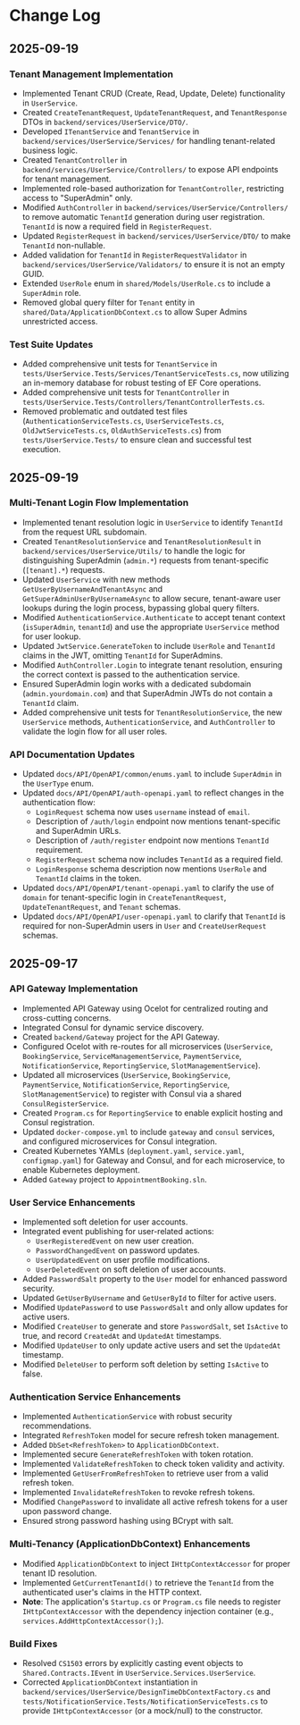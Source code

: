 # Change Log

## 2025-09-19

### Tenant Management Implementation
- Implemented Tenant CRUD (Create, Read, Update, Delete) functionality in `UserService`.
- Created `CreateTenantRequest`, `UpdateTenantRequest`, and `TenantResponse` DTOs in `backend/services/UserService/DTO/`.
- Developed `ITenantService` and `TenantService` in `backend/services/UserService/Services/` for handling tenant-related business logic.
- Created `TenantController` in `backend/services/UserService/Controllers/` to expose API endpoints for tenant management.
- Implemented role-based authorization for `TenantController`, restricting access to "SuperAdmin" only.
- Modified `AuthController` in `backend/services/UserService/Controllers/` to remove automatic `TenantId` generation during user registration. `TenantId` is now a required field in `RegisterRequest`.
- Updated `RegisterRequest` in `backend/services/UserService/DTO/` to make `TenantId` non-nullable.
- Added validation for `TenantId` in `RegisterRequestValidator` in `backend/services/UserService/Validators/` to ensure it is not an empty GUID.
- Extended `UserRole` enum in `shared/Models/UserRole.cs` to include a `SuperAdmin` role.
- Removed global query filter for `Tenant` entity in `shared/Data/ApplicationDbContext.cs` to allow Super Admins unrestricted access.

### Test Suite Updates
- Added comprehensive unit tests for `TenantService` in `tests/UserService.Tests/Services/TenantServiceTests.cs`, now utilizing an in-memory database for robust testing of EF Core operations.
- Added comprehensive unit tests for `TenantController` in `tests/UserService.Tests/Controllers/TenantControllerTests.cs`.
- Removed problematic and outdated test files (`AuthenticationServiceTests.cs`, `UserServiceTests.cs`, `OldJwtServiceTests.cs`, `OldAuthServiceTests.cs`) from `tests/UserService.Tests/` to ensure clean and successful test execution.

## 2025-09-19


### Multi-Tenant Login Flow Implementation
- Implemented tenant resolution logic in `UserService` to identify `TenantId` from the request URL subdomain.
- Created `TenantResolutionService` and `TenantResolutionResult` in `backend/services/UserService/Utils/` to handle the logic for distinguishing SuperAdmin (`admin.*`) requests from tenant-specific (`[tenant].*`) requests.
- Updated `UserService` with new methods `GetUserByUsernameAndTenantAsync` and `GetSuperAdminUserByUsernameAsync` to allow secure, tenant-aware user lookups during the login process, bypassing global query filters.
- Modified `AuthenticationService.Authenticate` to accept tenant context (`isSuperAdmin`, `tenantId`) and use the appropriate `UserService` method for user lookup.
- Updated `JwtService.GenerateToken` to include `UserRole` and `TenantId` claims in the JWT, omitting `TenantId` for SuperAdmins.
- Modified `AuthController.Login` to integrate tenant resolution, ensuring the correct context is passed to the authentication service.
- Ensured SuperAdmin login works with a dedicated subdomain (`admin.yourdomain.com`) and that SuperAdmin JWTs do not contain a `TenantId` claim.
- Added comprehensive unit tests for `TenantResolutionService`, the new `UserService` methods, `AuthenticationService`, and `AuthController` to validate the login flow for all user roles.

### API Documentation Updates
- Updated `docs/API/OpenAPI/common/enums.yaml` to include `SuperAdmin` in the `UserType` enum.
- Updated `docs/API/OpenAPI/auth-openapi.yaml` to reflect changes in the authentication flow:
    - `LoginRequest` schema now uses `username` instead of `email`.
    - Description of `/auth/login` endpoint now mentions tenant-specific and SuperAdmin URLs.
    - Description of `/auth/register` endpoint now mentions `TenantId` requirement.
    - `RegisterRequest` schema now includes `TenantId` as a required field.
    - `LoginResponse` schema description now mentions `UserRole` and `TenantId` claims in the token.
- Updated `docs/API/OpenAPI/tenant-openapi.yaml` to clarify the use of `domain` for tenant-specific login in `CreateTenantRequest`, `UpdateTenantRequest`, and `Tenant` schemas.
- Updated `docs/API/OpenAPI/user-openapi.yaml` to clarify that `TenantId` is required for non-SuperAdmin users in `User` and `CreateUserRequest` schemas.

## 2025-09-17

### API Gateway Implementation
- Implemented API Gateway using Ocelot for centralized routing and cross-cutting concerns.
- Integrated Consul for dynamic service discovery.
- Created `backend/Gateway` project for the API Gateway.
- Configured Ocelot with re-routes for all microservices (`UserService`, `BookingService`, `ServiceManagementService`, `PaymentService`, `NotificationService`, `ReportingService`, `SlotManagementService`).
- Updated all microservices (`UserService`, `BookingService`, `PaymentService`, `NotificationService`, `ReportingService`, `SlotManagementService`) to register with Consul via a shared `ConsulRegisterService`.
- Created `Program.cs` for `ReportingService` to enable explicit hosting and Consul registration.
- Updated `docker-compose.yml` to include `gateway` and `consul` services, and configured microservices for Consul integration.
- Created Kubernetes YAMLs (`deployment.yaml`, `service.yaml`, `configmap.yaml`) for Gateway and Consul, and for each microservice, to enable Kubernetes deployment.
- Added `Gateway` project to `AppointmentBooking.sln`.

### User Service Enhancements
- Implemented soft deletion for user accounts.
- Integrated event publishing for user-related actions:
    - `UserRegisteredEvent` on new user creation.
    - `PasswordChangedEvent` on password updates.
    - `UserUpdatedEvent` on user profile modifications.
    - `UserDeletedEvent` on soft deletion of user accounts.
- Added `PasswordSalt` property to the `User` model for enhanced password security.
- Updated `GetUserByUsername` and `GetUserById` to filter for active users.
- Modified `UpdatePassword` to use `PasswordSalt` and only allow updates for active users.
- Modified `CreateUser` to generate and store `PasswordSalt`, set `IsActive` to true, and record `CreatedAt` and `UpdatedAt` timestamps.
- Modified `UpdateUser` to only update active users and set the `UpdatedAt` timestamp.
- Modified `DeleteUser` to perform soft deletion by setting `IsActive` to false.

### Authentication Service Enhancements
- Implemented `AuthenticationService` with robust security recommendations.
- Integrated `RefreshToken` model for secure refresh token management.
- Added `DbSet<RefreshToken>` to `ApplicationDbContext`.
- Implemented secure `GenerateRefreshToken` with token rotation.
- Implemented `ValidateRefreshToken` to check token validity and activity.
- Implemented `GetUserFromRefreshToken` to retrieve user from a valid refresh token.
- Implemented `InvalidateRefreshToken` to revoke refresh tokens.
- Modified `ChangePassword` to invalidate all active refresh tokens for a user upon password change.
- Ensured strong password hashing using BCrypt with salt.

### Multi-Tenancy (ApplicationDbContext) Enhancements
- Modified `ApplicationDbContext` to inject `IHttpContextAccessor` for proper tenant ID resolution.
- Implemented `GetCurrentTenantId()` to retrieve the `TenantId` from the authenticated user's claims in the HTTP context.
- **Note**: The application's `Startup.cs` or `Program.cs` file needs to register `IHttpContextAccessor` with the dependency injection container (e.g., `services.AddHttpContextAccessor();`).

### Build Fixes
- Resolved `CS1503` errors by explicitly casting event objects to `Shared.Contracts.IEvent` in `UserService.Services.UserService`.
- Corrected `ApplicationDbContext` instantiation in `backend/services/UserService/DesignTimeDbContextFactory.cs` and `tests/NotificationService.Tests/NotificationServiceTests.cs` to provide `IHttpContextAccessor` (or a mock/null) to the constructor.